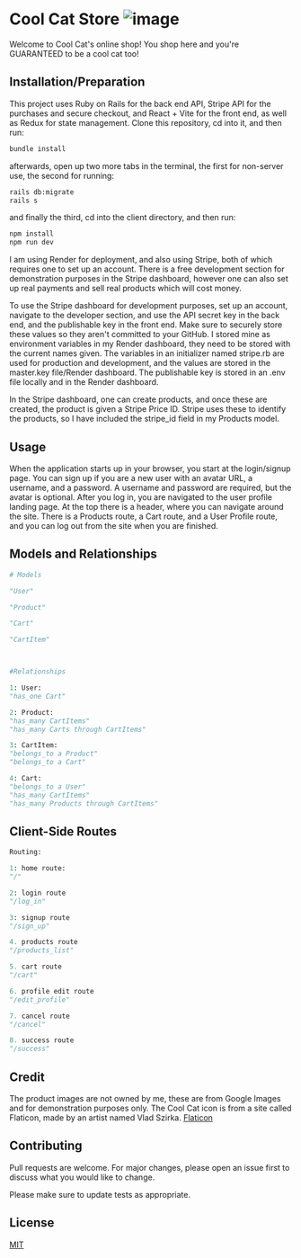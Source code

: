 # Cool Cat Store ![image]({https://img.shields.io/badge/Render-46E3B7?style=for-the-badge&logo=render&logoColor=white})

Welcome to Cool Cat's online shop! You shop here and you're GUARANTEED to be a cool cat too!

## Installation/Preparation

This project uses Ruby on Rails for the back end API, Stripe API for the purchases and secure checkout, and React + Vite for the front end, as well as Redux for state management. Clone this repository, cd into it, and then run:

```bash
bundle install
```

afterwards, open up two more tabs in the terminal, the first for non-server use, the second for running:

```bash
rails db:migrate
rails s
```

and finally the third, cd into the client directory, and then run:

```bash
npm install
npm run dev
```

I am using Render for deployment, and also using Stripe, both of which requires one to set up an account. There is a free development section for demonstration purposes in the Stripe dashboard, however one can also set up real payments and sell real products which will cost money. 

To use the Stripe dashboard for development purposes, set up an account, navigate to the developer section, and use the API secret key in the back end, and the publishable key in the front end. Make sure to securely store these values so they aren't committed to your GitHub. I stored mine as environment variables in my Render dashboard, they need to be stored with the current names given. The variables in an initializer named stripe.rb are used for production and development, and the values are stored in the master.key file/Render dashboard. The publishable key is stored in an .env file locally and in the Render dashboard. 

In the Stripe dashboard, one can create products, and once these are created, the product is given a Stripe Price ID. Stripe uses these to identify the products, so I have included the stripe_id field in my Products model. 



## Usage

When the application starts up in your browser, you start at the login/signup page. You can sign up if you are a new user with an avatar URL, a username, and a password. A username and password are required, but the avatar is optional. After you log in, you are navigated to the user profile landing page. At the top there is a header, where you can navigate around the site. There is a Products route, a Cart route, and a User Profile route, and you can log out from the site when you are finished.



## Models and Relationships

```python
# Models

"User"

"Product"

"Cart"

"CartItem"



#Relationships

1: User:
"has_one Cart"

2: Product:
"has_many CartItems"
"has_many Carts through CartItems"

3: CartItem:
"belongs_to a Product"
"belongs_to a Cart"

4: Cart:
"belongs_to a User"
"has_many CartItems"
"has_many Products through CartItems"


```

## Client-Side Routes 

```python
Routing:

1: home route:
"/"

2: login route
"/log_in"

3: signup route
"/sign_up"

4. products route
"/products_list"

5. cart route
"/cart"

6. profile edit route
"/edit_profile"

7. cancel route
"/cancel"

8. success route
"/success"

```

## Credit

The product images are not owned by me, these are from Google Images and for demonstration purposes only. The Cool Cat icon is from a site called Flaticon, made by an artist named Vlad Szirka. [Flaticon](https://www.flaticon.com/free-icons/bad-luck)

## Contributing


Pull requests are welcome. For major changes, please open an issue first
to discuss what you would like to change.

Please make sure to update tests as appropriate.


## License

[MIT](https://choosealicense.com/licenses/mit/)

